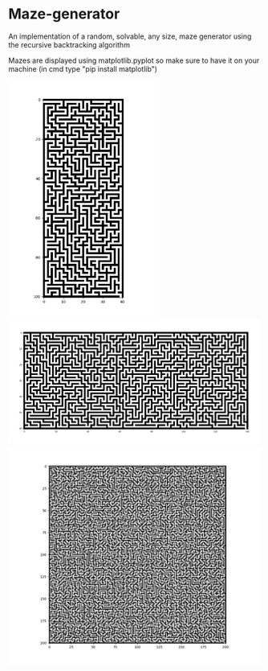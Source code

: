 # Maze-generator

An implementation of a random, solvable, any size, maze generator using the recursive backtracking algorithm

Mazes are displayed using matplotlib.pyplot so make sure to have it on your machine (in cmd type "pip install matplotlib")

<img src="examples/maze1.png" width=300>    
<img src="examples/maze3.png" width=500>
<img src="examples/maze2.png" width=600> 

